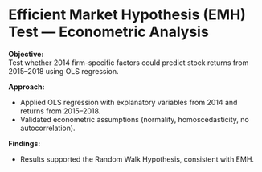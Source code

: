 # Efficient Market Hypothesis (EMH) Test — Econometric Analysis

**Objective:**  
Test whether 2014 firm-specific factors could predict stock returns from 2015–2018 using OLS regression.

**Approach:**   
- Applied OLS regression with explanatory variables from 2014 and returns from 2015–2018.  
- Validated econometric assumptions (normality, homoscedasticity, no autocorrelation).  

**Findings:**  
- Results supported the Random Walk Hypothesis, consistent with EMH.  


